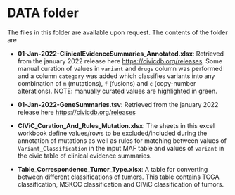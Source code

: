 # DATA folder

The files in this folder are available upon request. The contents of the folder are

- **01-Jan-2022-ClinicalEvidenceSummaries_Annotated.xlsx**: Retrieved from the january 2022 release here
  <https://civicdb.org/releases>. Some manual curation of values in `variant` and `drugs` column was performed and
  a column `category` was added which classifies variants into any combination of `m` (mutations), `f` (fusions) and `c`
  (copy-number alterations). NOTE: manually curated values are highlighted in green.

- **01-Jan-2022-GeneSummaries.tsv**: Retrieved from the january 2022 release here
  <https://civicdb.org/releases>

- **CIViC_Curation_And_Rules_Mutation.xlsx**: The sheets in this excel workbook define values/rows to be excluded/included
  during the annotation of mutations as well as rules for matching between values of `Variant_Classification` in the
  input MAF table and values of `variant` in the civic table of clinical evidence summaries.

- **Table_Correspondence_Tumor_Type.xlsx**: A table for converting between different classifications of tumors. This
  table contains TCGA classification, MSKCC classification and CIViC classification of tumors.
